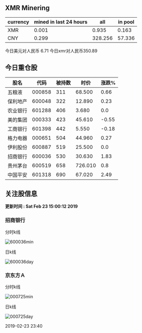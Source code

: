 ## XMR Minering

|currency|mined in last 24 hours|all|in pool|
|---|---|---|---|
|XMR|0.001|0.935|0.163|
|CNY|0.299|328.256|57.336|

今日美元对人民币 6.71	今日xmr对人民币350.89


## 今日重仓股 

|股名|代码|被持数|时价|涨跌%|
|---|---|---|---|---|
|五粮液|000858|311|68.500|0.66|
|保利地产|600048|322|12.890|0.23|
|农业银行|601288|406|3.680|0.0|
|美的集团|000333|423|45.610|-0.55|
|工商银行|601398|442|5.550|-0.18|
|格力电器|000651|504|44.960|0.27|
|伊利股份|600887|519|25.500|0.0|
|招商银行|600036|530|30.630|1.83|
|贵州茅台|600519|658|726.010|0.8|
|中国平安|601318|690|67.020|2.49|

## 关注股信息
**更新时间 : Sat Feb 23 15:00:12 2019**
### 招商银行 
分时k线

![600036min](http://image.sinajs.cn/newchart/min/n/sh600036.gif)

日k线

![600036day](http://image.sinajs.cn/newchart/daily/n/sh600036.gif)

### 京东方Ａ 
分时k线

![000725min](http://image.sinajs.cn/newchart/min/n/sz000725.gif)

日k线

![000725day](http://image.sinajs.cn/newchart/daily/n/sz000725.gif)

2019-02-23 23:40